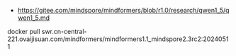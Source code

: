 



- https://gitee.com/mindspore/mindformers/blob/r1.0/research/qwen1_5/qwen1_5.md






docker pull swr.cn-central-221.ovaijisuan.com/mindformers/mindformers1.1_mindspore2.3rc2:20240511



